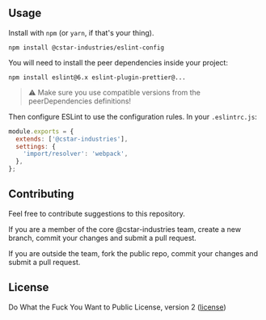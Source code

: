 ## Usage

Install with `npm` (or `yarn`, if that's your thing).

```shell
npm install @cstar-industries/eslint-config
```

You will need to install the peer dependencies inside your project:

```shell
npm install eslint@6.x eslint-plugin-prettier@...
```

> :warning: Make sure you use compatible versions from the peerDependencies
> definitions!

Then configure ESLint to use the configuration rules. In your `.eslintrc.js`:

```javascript
module.exports = {
  extends: ['@cstar-industries'],
  settings: {
    'import/resolver': 'webpack',
  },
};
```

## Contributing

Feel free to contribute suggestions to this repository.

If you are a member of the core @cstar-industries team, create a new branch,
commit your changes and submit a pull request.

If you are outside the team, fork the public repo, commit your changes and
submit a pull request.

## License

Do What the Fuck You Want to Public License, version 2 ([license](LICENSE))
